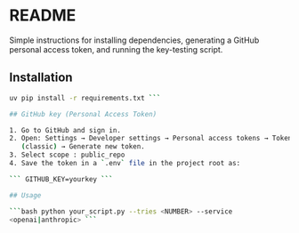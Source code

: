 
# README

Simple instructions for installing dependencies, generating a GitHub personal access token, and running the key-testing script.

## Installation

```bash uv venv .venv
uv pip install -r requirements.txt ```

## GitHub key (Personal Access Token)

1. Go to GitHub and sign in.
2. Open: Settings → Developer settings → Personal access tokens → Tokens
   (classic) → Generate new token. 
3. Select scope : public_repo 
4. Save the token in a `.env` file in the project root as:

``` GITHUB_KEY=yourkey ```

## Usage

```bash python your_script.py --tries <NUMBER> --service
<openai|anthropic> ```

